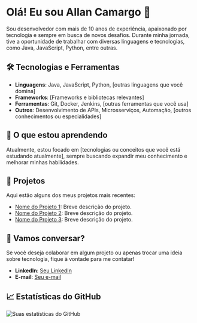 # Olá! Eu sou Allan Camargo 👋

Sou desenvolvedor com mais de 10 anos de experiência, apaixonado por tecnologia e sempre em busca de novos desafios. Durante minha jornada, tive a oportunidade de trabalhar com diversas linguagens e tecnologias, como Java, JavaScript, Python, entre outras.

## 🛠️ Tecnologias e Ferramentas

- **Linguagens**: Java, JavaScript, Python, [outras linguagens que você domina]
- **Frameworks**: [Frameworks e bibliotecas relevantes]
- **Ferramentas**: Git, Docker, Jenkins, [outras ferramentas que você usa]
- **Outros**: Desenvolvimento de APIs, Microsserviços, Automação, [outros conhecimentos ou especialidades]

## 🌱 O que estou aprendendo

Atualmente, estou focado em [tecnologias ou conceitos que você está estudando atualmente], sempre buscando expandir meu conhecimento e melhorar minhas habilidades.

## 🚀 Projetos

Aqui estão alguns dos meus projetos mais recentes:

- [Nome do Projeto 1](link): Breve descrição do projeto.
- [Nome do Projeto 2](link): Breve descrição do projeto.
- [Nome do Projeto 3](link): Breve descrição do projeto.

## 💬 Vamos conversar?

Se você deseja colaborar em algum projeto ou apenas trocar uma ideia sobre tecnologia, fique à vontade para me contatar!

- **LinkedIn**: [Seu LinkedIn](link)
- **E-mail**: [Seu e-mail](mailto:seu@email.com)

## 📈 Estatísticas do GitHub

![Suas estatísticas do GitHub](link_para_estatísticas)
